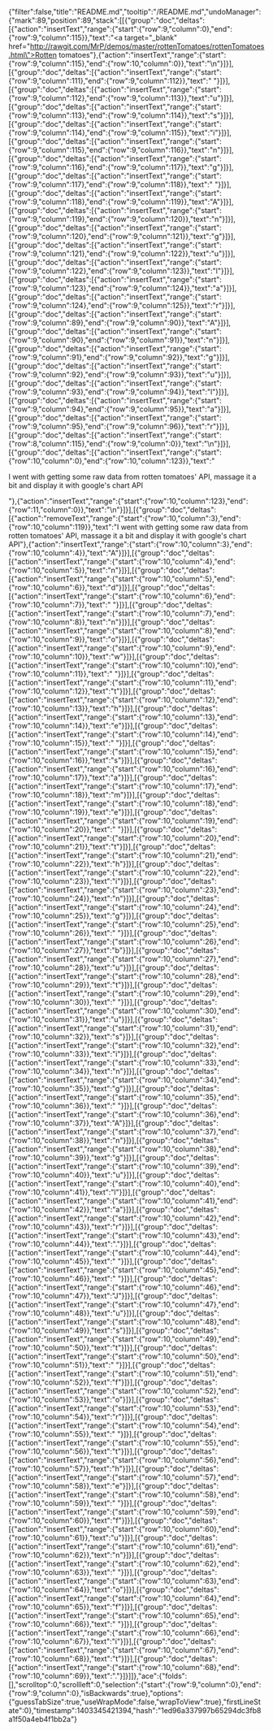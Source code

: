 {"filter":false,"title":"README.md","tooltip":"/README.md","undoManager":{"mark":89,"position":89,"stack":[[{"group":"doc","deltas":[{"action":"insertText","range":{"start":{"row":9,"column":0},"end":{"row":9,"column":115}},"text":"<a target=\"_blank\" href=\"http://rawgit.com/MrP/demos/master/rottenTomatoes/rottenTomatoes.html\">Rotten tomatoes</a>"},{"action":"insertText","range":{"start":{"row":9,"column":115},"end":{"row":10,"column":0}},"text":"\n"}]}],[{"group":"doc","deltas":[{"action":"insertText","range":{"start":{"row":9,"column":111},"end":{"row":9,"column":112}},"text":" "}]}],[{"group":"doc","deltas":[{"action":"insertText","range":{"start":{"row":9,"column":112},"end":{"row":9,"column":113}},"text":"u"}]}],[{"group":"doc","deltas":[{"action":"insertText","range":{"start":{"row":9,"column":113},"end":{"row":9,"column":114}},"text":"s"}]}],[{"group":"doc","deltas":[{"action":"insertText","range":{"start":{"row":9,"column":114},"end":{"row":9,"column":115}},"text":"i"}]}],[{"group":"doc","deltas":[{"action":"insertText","range":{"start":{"row":9,"column":115},"end":{"row":9,"column":116}},"text":"n"}]}],[{"group":"doc","deltas":[{"action":"insertText","range":{"start":{"row":9,"column":116},"end":{"row":9,"column":117}},"text":"g"}]}],[{"group":"doc","deltas":[{"action":"insertText","range":{"start":{"row":9,"column":117},"end":{"row":9,"column":118}},"text":" "}]}],[{"group":"doc","deltas":[{"action":"insertText","range":{"start":{"row":9,"column":118},"end":{"row":9,"column":119}},"text":"A"}]}],[{"group":"doc","deltas":[{"action":"insertText","range":{"start":{"row":9,"column":119},"end":{"row":9,"column":120}},"text":"n"}]}],[{"group":"doc","deltas":[{"action":"insertText","range":{"start":{"row":9,"column":120},"end":{"row":9,"column":121}},"text":"g"}]}],[{"group":"doc","deltas":[{"action":"insertText","range":{"start":{"row":9,"column":121},"end":{"row":9,"column":122}},"text":"u"}]}],[{"group":"doc","deltas":[{"action":"insertText","range":{"start":{"row":9,"column":122},"end":{"row":9,"column":123}},"text":"l"}]}],[{"group":"doc","deltas":[{"action":"insertText","range":{"start":{"row":9,"column":123},"end":{"row":9,"column":124}},"text":"a"}]}],[{"group":"doc","deltas":[{"action":"insertText","range":{"start":{"row":9,"column":124},"end":{"row":9,"column":125}},"text":"r"}]}],[{"group":"doc","deltas":[{"action":"insertText","range":{"start":{"row":9,"column":89},"end":{"row":9,"column":90}},"text":"A"}]}],[{"group":"doc","deltas":[{"action":"insertText","range":{"start":{"row":9,"column":90},"end":{"row":9,"column":91}},"text":"n"}]}],[{"group":"doc","deltas":[{"action":"insertText","range":{"start":{"row":9,"column":91},"end":{"row":9,"column":92}},"text":"g"}]}],[{"group":"doc","deltas":[{"action":"insertText","range":{"start":{"row":9,"column":92},"end":{"row":9,"column":93}},"text":"u"}]}],[{"group":"doc","deltas":[{"action":"insertText","range":{"start":{"row":9,"column":93},"end":{"row":9,"column":94}},"text":"l"}]}],[{"group":"doc","deltas":[{"action":"insertText","range":{"start":{"row":9,"column":94},"end":{"row":9,"column":95}},"text":"a"}]}],[{"group":"doc","deltas":[{"action":"insertText","range":{"start":{"row":9,"column":95},"end":{"row":9,"column":96}},"text":"r"}]}],[{"group":"doc","deltas":[{"action":"insertText","range":{"start":{"row":8,"column":115},"end":{"row":9,"column":0}},"text":"\n"}]}],[{"group":"doc","deltas":[{"action":"insertText","range":{"start":{"row":10,"column":0},"end":{"row":10,"column":123}},"text":"<p>I went with getting some raw data from rotten tomatoes' API, massage it a bit and display it with google's chart API</p>"},{"action":"insertText","range":{"start":{"row":10,"column":123},"end":{"row":11,"column":0}},"text":"\n"}]}],[{"group":"doc","deltas":[{"action":"removeText","range":{"start":{"row":10,"column":3},"end":{"row":10,"column":119}},"text":"I went with getting some raw data from rotten tomatoes' API, massage it a bit and display it with google's chart API"},{"action":"insertText","range":{"start":{"row":10,"column":3},"end":{"row":10,"column":4}},"text":"A"}]}],[{"group":"doc","deltas":[{"action":"insertText","range":{"start":{"row":10,"column":4},"end":{"row":10,"column":5}},"text":"n"}]}],[{"group":"doc","deltas":[{"action":"insertText","range":{"start":{"row":10,"column":5},"end":{"row":10,"column":6}},"text":"d"}]}],[{"group":"doc","deltas":[{"action":"insertText","range":{"start":{"row":10,"column":6},"end":{"row":10,"column":7}},"text":" "}]}],[{"group":"doc","deltas":[{"action":"insertText","range":{"start":{"row":10,"column":7},"end":{"row":10,"column":8}},"text":"n"}]}],[{"group":"doc","deltas":[{"action":"insertText","range":{"start":{"row":10,"column":8},"end":{"row":10,"column":9}},"text":"o"}]}],[{"group":"doc","deltas":[{"action":"insertText","range":{"start":{"row":10,"column":9},"end":{"row":10,"column":10}},"text":"w"}]}],[{"group":"doc","deltas":[{"action":"insertText","range":{"start":{"row":10,"column":10},"end":{"row":10,"column":11}},"text":" "}]}],[{"group":"doc","deltas":[{"action":"insertText","range":{"start":{"row":10,"column":11},"end":{"row":10,"column":12}},"text":"t"}]}],[{"group":"doc","deltas":[{"action":"insertText","range":{"start":{"row":10,"column":12},"end":{"row":10,"column":13}},"text":"h"}]}],[{"group":"doc","deltas":[{"action":"insertText","range":{"start":{"row":10,"column":13},"end":{"row":10,"column":14}},"text":"e"}]}],[{"group":"doc","deltas":[{"action":"insertText","range":{"start":{"row":10,"column":14},"end":{"row":10,"column":15}},"text":" "}]}],[{"group":"doc","deltas":[{"action":"insertText","range":{"start":{"row":10,"column":15},"end":{"row":10,"column":16}},"text":"s"}]}],[{"group":"doc","deltas":[{"action":"insertText","range":{"start":{"row":10,"column":16},"end":{"row":10,"column":17}},"text":"a"}]}],[{"group":"doc","deltas":[{"action":"insertText","range":{"start":{"row":10,"column":17},"end":{"row":10,"column":18}},"text":"m"}]}],[{"group":"doc","deltas":[{"action":"insertText","range":{"start":{"row":10,"column":18},"end":{"row":10,"column":19}},"text":"e"}]}],[{"group":"doc","deltas":[{"action":"insertText","range":{"start":{"row":10,"column":19},"end":{"row":10,"column":20}},"text":" "}]}],[{"group":"doc","deltas":[{"action":"insertText","range":{"start":{"row":10,"column":20},"end":{"row":10,"column":21}},"text":"t"}]}],[{"group":"doc","deltas":[{"action":"insertText","range":{"start":{"row":10,"column":21},"end":{"row":10,"column":22}},"text":"h"}]}],[{"group":"doc","deltas":[{"action":"insertText","range":{"start":{"row":10,"column":22},"end":{"row":10,"column":23}},"text":"i"}]}],[{"group":"doc","deltas":[{"action":"insertText","range":{"start":{"row":10,"column":23},"end":{"row":10,"column":24}},"text":"n"}]}],[{"group":"doc","deltas":[{"action":"insertText","range":{"start":{"row":10,"column":24},"end":{"row":10,"column":25}},"text":"g"}]}],[{"group":"doc","deltas":[{"action":"insertText","range":{"start":{"row":10,"column":25},"end":{"row":10,"column":26}},"text":" "}]}],[{"group":"doc","deltas":[{"action":"insertText","range":{"start":{"row":10,"column":26},"end":{"row":10,"column":27}},"text":"b"}]}],[{"group":"doc","deltas":[{"action":"insertText","range":{"start":{"row":10,"column":27},"end":{"row":10,"column":28}},"text":"u"}]}],[{"group":"doc","deltas":[{"action":"insertText","range":{"start":{"row":10,"column":28},"end":{"row":10,"column":29}},"text":"t"}]}],[{"group":"doc","deltas":[{"action":"insertText","range":{"start":{"row":10,"column":29},"end":{"row":10,"column":30}},"text":" "}]}],[{"group":"doc","deltas":[{"action":"insertText","range":{"start":{"row":10,"column":30},"end":{"row":10,"column":31}},"text":"u"}]}],[{"group":"doc","deltas":[{"action":"insertText","range":{"start":{"row":10,"column":31},"end":{"row":10,"column":32}},"text":"s"}]}],[{"group":"doc","deltas":[{"action":"insertText","range":{"start":{"row":10,"column":32},"end":{"row":10,"column":33}},"text":"i"}]}],[{"group":"doc","deltas":[{"action":"insertText","range":{"start":{"row":10,"column":33},"end":{"row":10,"column":34}},"text":"n"}]}],[{"group":"doc","deltas":[{"action":"insertText","range":{"start":{"row":10,"column":34},"end":{"row":10,"column":35}},"text":"g"}]}],[{"group":"doc","deltas":[{"action":"insertText","range":{"start":{"row":10,"column":35},"end":{"row":10,"column":36}},"text":" "}]}],[{"group":"doc","deltas":[{"action":"insertText","range":{"start":{"row":10,"column":36},"end":{"row":10,"column":37}},"text":"A"}]}],[{"group":"doc","deltas":[{"action":"insertText","range":{"start":{"row":10,"column":37},"end":{"row":10,"column":38}},"text":"n"}]}],[{"group":"doc","deltas":[{"action":"insertText","range":{"start":{"row":10,"column":38},"end":{"row":10,"column":39}},"text":"g"}]}],[{"group":"doc","deltas":[{"action":"insertText","range":{"start":{"row":10,"column":39},"end":{"row":10,"column":40}},"text":"u"}]}],[{"group":"doc","deltas":[{"action":"insertText","range":{"start":{"row":10,"column":40},"end":{"row":10,"column":41}},"text":"l"}]}],[{"group":"doc","deltas":[{"action":"insertText","range":{"start":{"row":10,"column":41},"end":{"row":10,"column":42}},"text":"a"}]}],[{"group":"doc","deltas":[{"action":"insertText","range":{"start":{"row":10,"column":42},"end":{"row":10,"column":43}},"text":"r"}]}],[{"group":"doc","deltas":[{"action":"insertText","range":{"start":{"row":10,"column":43},"end":{"row":10,"column":44}},"text":"."}]}],[{"group":"doc","deltas":[{"action":"insertText","range":{"start":{"row":10,"column":44},"end":{"row":10,"column":45}},"text":" "}]}],[{"group":"doc","deltas":[{"action":"insertText","range":{"start":{"row":10,"column":45},"end":{"row":10,"column":46}},"text":" "}]}],[{"group":"doc","deltas":[{"action":"insertText","range":{"start":{"row":10,"column":46},"end":{"row":10,"column":47}},"text":"J"}]}],[{"group":"doc","deltas":[{"action":"insertText","range":{"start":{"row":10,"column":47},"end":{"row":10,"column":48}},"text":"u"}]}],[{"group":"doc","deltas":[{"action":"insertText","range":{"start":{"row":10,"column":48},"end":{"row":10,"column":49}},"text":"s"}]}],[{"group":"doc","deltas":[{"action":"insertText","range":{"start":{"row":10,"column":49},"end":{"row":10,"column":50}},"text":"t"}]}],[{"group":"doc","deltas":[{"action":"insertText","range":{"start":{"row":10,"column":50},"end":{"row":10,"column":51}},"text":" "}]}],[{"group":"doc","deltas":[{"action":"insertText","range":{"start":{"row":10,"column":51},"end":{"row":10,"column":52}},"text":"f"}]}],[{"group":"doc","deltas":[{"action":"insertText","range":{"start":{"row":10,"column":52},"end":{"row":10,"column":53}},"text":"o"}]}],[{"group":"doc","deltas":[{"action":"insertText","range":{"start":{"row":10,"column":53},"end":{"row":10,"column":54}},"text":"r"}]}],[{"group":"doc","deltas":[{"action":"insertText","range":{"start":{"row":10,"column":54},"end":{"row":10,"column":55}},"text":" "}]}],[{"group":"doc","deltas":[{"action":"insertText","range":{"start":{"row":10,"column":55},"end":{"row":10,"column":56}},"text":"t"}]}],[{"group":"doc","deltas":[{"action":"insertText","range":{"start":{"row":10,"column":56},"end":{"row":10,"column":57}},"text":"h"}]}],[{"group":"doc","deltas":[{"action":"insertText","range":{"start":{"row":10,"column":57},"end":{"row":10,"column":58}},"text":"e"}]}],[{"group":"doc","deltas":[{"action":"insertText","range":{"start":{"row":10,"column":58},"end":{"row":10,"column":59}},"text":" "}]}],[{"group":"doc","deltas":[{"action":"insertText","range":{"start":{"row":10,"column":59},"end":{"row":10,"column":60}},"text":"f"}]}],[{"group":"doc","deltas":[{"action":"insertText","range":{"start":{"row":10,"column":60},"end":{"row":10,"column":61}},"text":"u"}]}],[{"group":"doc","deltas":[{"action":"insertText","range":{"start":{"row":10,"column":61},"end":{"row":10,"column":62}},"text":"n"}]}],[{"group":"doc","deltas":[{"action":"insertText","range":{"start":{"row":10,"column":62},"end":{"row":10,"column":63}},"text":" "}]}],[{"group":"doc","deltas":[{"action":"insertText","range":{"start":{"row":10,"column":63},"end":{"row":10,"column":64}},"text":"o"}]}],[{"group":"doc","deltas":[{"action":"insertText","range":{"start":{"row":10,"column":64},"end":{"row":10,"column":65}},"text":"f"}]}],[{"group":"doc","deltas":[{"action":"insertText","range":{"start":{"row":10,"column":65},"end":{"row":10,"column":66}},"text":" "}]}],[{"group":"doc","deltas":[{"action":"insertText","range":{"start":{"row":10,"column":66},"end":{"row":10,"column":67}},"text":"i"}]}],[{"group":"doc","deltas":[{"action":"insertText","range":{"start":{"row":10,"column":67},"end":{"row":10,"column":68}},"text":"t"}]}],[{"group":"doc","deltas":[{"action":"insertText","range":{"start":{"row":10,"column":68},"end":{"row":10,"column":69}},"text":"."}]}]]},"ace":{"folds":[],"scrolltop":0,"scrollleft":0,"selection":{"start":{"row":9,"column":0},"end":{"row":9,"column":0},"isBackwards":true},"options":{"guessTabSize":true,"useWrapMode":false,"wrapToView":true},"firstLineState":0},"timestamp":1403345421394,"hash":"1ed96a337997b65294dc3fb8a1f50a4eb4f1bb2a"}